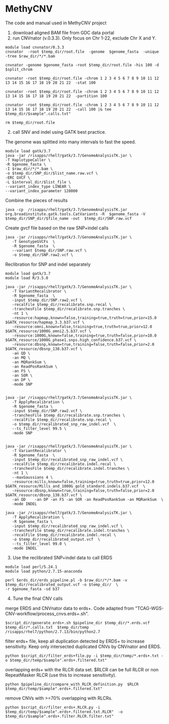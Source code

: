# MethyCNV
The code and manual used in MethyCNV project

1. download aligned BAM file from GDC data portal
2. run CNVnator (v.0.3.3). Only focus on Chr 1-22, exclude Chr X and Y.

```
module load cnvnator/0.3.3
cnvnator  -root $temp_dir/root.file  -genome  $genome_fasta  -unique  -tree $raw_dir/*/*.bam

cnvnator -genome $genome_fasta -root $temp_dir/root.file -his 100 -d $split_chrom

cnvnator -root $temp_dir/root.file -chrom 1 2 3 4 5 6 7 8 9 10 11 12 13 14 15 16 17 18 19 20 21 22  -stat 100

cnvnator -root $temp_dir/root.file -chrom 1 2 3 4 5 6 7 8 9 10 11 12 13 14 15 16 17 18 19 20 21 22  -partition 100

cnvnator -root $temp_dir/root.file -chrom 1 2 3 4 5 6 7 8 9 10 11 12 13 14 15 16 17 18 19 20 21 22  -call 100 |& tee $temp_dir/$sample".calls.txt"

rm $temp_dir/root.file
```

2. call SNV and indel using GATK best practice. 

The genome was splitted into many intervals to fast the speed.
```
module load gatk/3.7
java -jar /risapps/rhel7/gatk/3.7/GenomeAnalysisTK.jar \
-T HaplotypeCaller \
-R $genome_fasta \
-I $raw_dir/*/*.bam \
-o $temp_dir/SNP_dir/$list_name.raw.vcf \
-ERC GVCF \
-L $interval_dir/$list_file \
--variant_index_type LINEAR \
--variant_index_parameter 128000 
```
Combine the pieces of results
```
java -cp  /risapps/rhel7/gatk/3.7/GenomeAnalysisTK.jar org.broadinstitute.gatk.tools.CatVariants -R  $genome_fasta -V $temp_dir/SNP_dir/$file_name -out  $temp_dir/SNP.raw.vcf
```
Create gvcf file based on the raw SNP+indel calls
```
java -jar /risapps/rhel7/gatk/3.7/GenomeAnalysisTK.jar \
   -T GenotypeGVCFs  \
   -R $genome_fasta  \
   --variant $temp_dir/SNP.raw.vcf \
   -o $temp_dir/SNP.raw2.vcf \
```
Reclibration for SNP and indel separately  
```
module load gatk/3.7
module load R/3.5.0   

java -jar /risapps/rhel7/gatk/3.7/GenomeAnalysisTK.jar \
   -T VariantRecalibrator \
   -R $genome_fasta  \
   -input $temp_dir/SNP.raw2.vcf \
   -recalFile $temp_dir/recalibrate.snp.recal \
   -tranchesFile $temp_dir/recalibrate.snp.tranches \
   -nt 1 \
   -resource:hapmap,known=false,training=true,truth=true,prior=15.0 $GATK_resource/hapmap_3.3.b37.vcf \
   -resource:omni,known=false,training=true,truth=true,prior=12.0 $GATK_resource/1000G_omni2.5.b37.vcf \
   -resource:1000G,known=false,training=true,truth=false,prior=10.0 $GATK_resource/1000G_phase1.snps.high_confidence.b37.vcf \
   -resource:dbsnp,known=true,training=false,truth=false,prior=2.0 $GATK_resource/dbsnp_138.b37.vcf \
   -an QD \
   -an MQ \
   -an MQRankSum \
   -an ReadPosRankSum \
   -an FS \
   -an SOR \
   -an DP \
   -mode SNP
   

java -jar /risapps/rhel7/gatk/3.7/GenomeAnalysisTK.jar \
   -T ApplyRecalibration \
   -R $genome_fasta \
   -input $temp_dir/SNP.raw2.vcf \
   -tranchesFile $temp_dir/recalibrate.snp.tranches \
   -recalFile $temp_dir/recalibrate.snp.recal \
   -o $temp_dir/recalibrated_snp_raw_indel.vcf  \
   --ts_filter_level 99.5 \
   -mode SNP


java -jar /risapps/rhel7/gatk/3.7/GenomeAnalysisTK.jar \
   -T VariantRecalibrator \
   -R $genome_fasta  \
   -input $temp_dir/recalibrated_snp_raw_indel.vcf \
   -recalFile $temp_dir/recalibrate.indel.recal \
   -tranchesFile $temp_dir/recalibrate.indel.tranches \
   -nt 1 \
   --maxGaussians 4 \
   -resource:mills,known=false,training=true,truth=true,prior=12.0 $GATK_resource/Mills_and_1000G_gold_standard.indels.b37.vcf  \
   -resource:dbsnp,known=true,training=false,truth=false,prior=2.0 $GATK_resource/dbsnp_138.b37.vcf \
   -an QD    -an DP -an FS -an SOR -an ReadPosRankSum -an MQRankSum  \
   -mode INDEL   

java -jar /risapps/rhel7/gatk/3.7/GenomeAnalysisTK.jar \
   -T ApplyRecalibration \
   -R $genome_fasta \
   -input $temp_dir/recalibrated_snp_raw_indel.vcf \
   -tranchesFile $temp_dir/recalibrate.indel.tranches \
   -recalFile $temp_dir/recalibrate.indel.recal \
   -o $temp_dir/recalibrated_output.vcf  \
   --ts_filter_level 99.0 \
   -mode INDEL
```
3. Use the reclibrated SNP+indel data to call ERDS
```
module load perl/5.24.1
module load python/2.7.15-anaconda

perl $erds_dir/erds_pipeline.pl -b $raw_dir/*/*.bam -v $temp_dir/recalibrated_output.vcf -o $temp_dir/  \
-r $genome_fasta -sd b37
```
4. Tune the final CNV calls

merge ERDS and CNVnator data to erds+. Code adapted from "TCAG-WGS-CNV-workflow/process_cnvs.erds+.sh".
```
$script_dir/generate_erds+.sh $pipeline_dir $temp_dir/*.erds.vcf  $temp_dir/*.calls.txt  $temp_dir/temp  /risapps/rhel7/python/2.7.13/bin/python2.7
```
filter erds+ file, keep all duplication detected by ERDS+ to increase sensitivity. Keep only intersected duplicated CNVs by CNVnator and ERDS.
```
python $script_dir/filter_erds+file.py -i $temp_dir/temp/*.erds+.txt -o $temp_dir/temp/$sample".erds+.filtered.txt"
```
overlapping erds+ with the RLCR data set. $RLCR can be full RLCR or non RepeatMasker RLCR (use this to increase sensitivity).
```
python $pipeline_dir/compare_with_RLCR_definition.py  $RLCR   $temp_dir/temp/$sample".erds+.filtered.txt"
```
remove CNVs with >=70% overlapping with RLCRs.
```
python $script_dir/filter_erds+.RLCR.py -i  $temp_dir/temp/$sample".erds+.filtered.txt.RLCR"  -o $temp_dir/$sample".erds+.filter.RLCR.filter.txt"
```
